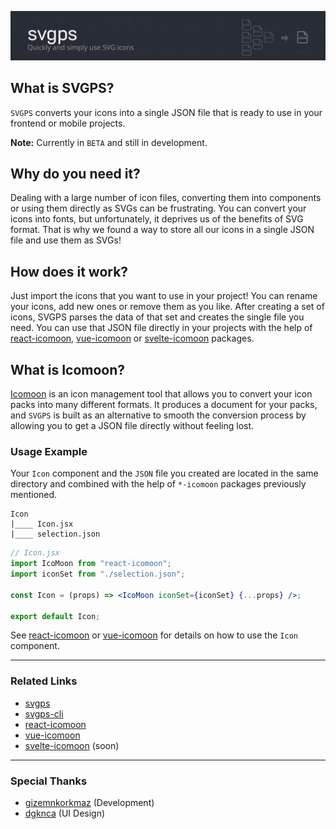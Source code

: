 ![SVGPS](./svgps-cover.png)

## What is SVGPS?

`SVGPS` converts your icons into a single JSON file that is ready to use in your frontend or mobile projects.

**Note:** Currently in `BETA` and still in development.

## Why do you need it?

Dealing with a large number of icon files, converting them into components or using them directly as SVGs can be frustrating. You can convert your icons into fonts, but unfortunately, it deprives us of the benefits of SVG format. That is why we found a way to store all our icons in a single JSON file and use them as SVGs!

## How does it work?

Just import the icons that you want to use in your project! You can rename your icons, add new ones or remove them as you like. After creating a set of icons, SVGPS parses the data of that set and creates the single file you need. You can use that JSON file directly in your projects with the help of [react-icomoon](https://github.com/aykutkardas/react-icomoon), [vue-icomoon](https://github.com/aykutkardas/vue-icomoon) or [svelte-icomoon](https://github.com/aykutkardas/svelte-icomoon) packages.

## What is Icomoon?

[Icomoon](https://icomoon.io/) is an icon management tool that allows you to convert your icon packs into many different formats. It produces a document for your packs, and `SVGPS` is built as an alternative to smooth the conversion process by allowing you to get a JSON file directly without feeling lost.

### Usage Example

Your `Icon` component and the `JSON` file you created are located in the same directory and combined with the help of `*-icomoon` packages previously mentioned.

```
Icon
|____ Icon.jsx
|____ selection.json
```

```jsx
// Icon.jsx
import IcoMoon from "react-icomoon";
import iconSet from "./selection.json";

const Icon = (props) => <IcoMoon iconSet={iconSet} {...props} />;

export default Icon;
```

See [react-icomoon](https://github.com/aykutkardas/react-icomoon) or [vue-icomoon](https://github.com/aykutkardas/vue-icomoon) for details on how to use the `Icon` component.

---

### Related Links

- [svgps](https://github.com/aykutkardas/svgps)
- [svgps-cli](https://github.com/aykutkardas/svgps-cli)
- [react-icomoon](https://github.com/aykutkardas/react-icomoon)
- [vue-icomoon](https://github.com/aykutkardas/vue-icomoon)
- [svelte-icomoon](https://github.com/aykutkardas/svelte-icomoon) (soon)

---

### Special Thanks

- [gizemnkorkmaz](https://github.com/gizemnkorkmaz) (Development)
- [dgknca](https://github.com/dgknca) (UI Design)
